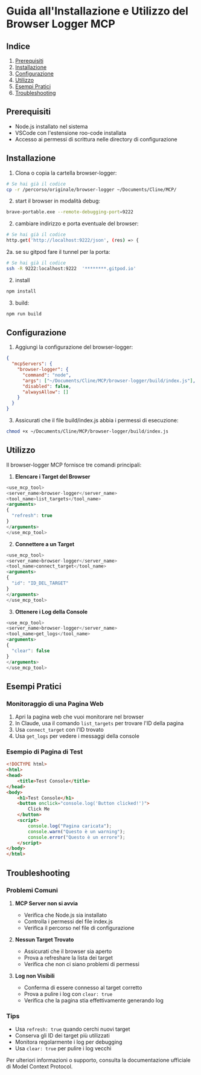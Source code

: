 # Guida all'Installazione e Utilizzo del Browser Logger MCP

## Indice
1. [Prerequisiti](#prerequisiti)
2. [Installazione](#installazione)
3. [Configurazione](#configurazione)
4. [Utilizzo](#utilizzo)
5. [Esempi Pratici](#esempi-pratici)
6. [Troubleshooting](#troubleshooting)

## Prerequisiti

- Node.js installato nel sistema
- VSCode con l'estensione roo-code installata
- Accesso ai permessi di scrittura nelle directory di configurazione

## Installazione



1. Clona o copia la cartella browser-logger:
```bash
# Se hai già il codice
cp -r /percorso/originale/browser-logger ~/Documents/Cline/MCP/
```

2. start il browser in modalità debug:
```bash
brave-portable.exe --remote-debugging-port=9222
```

2. cambiare indirizzo e porta eventuale del browser:
```bash
# Se hai già il codice
http.get('http://localhost:9222/json', (res) => {
```

2a. se su gitpod fare il tunnel per la porta:
```bash
# Se hai già il codice
ssh -R 9222:localhost:9222  '********.gitpod.io'
```

2. install
```bash
npm install
```

3. build:
```bash
npm run build
```

## Configurazione



1. Aggiungi la configurazione del browser-logger:
```json
{
  "mcpServers": {
    "browser-logger": {
      "command": "node",
      "args": ["~/Documents/Cline/MCP/browser-logger/build/index.js"],
      "disabled": false,
      "alwaysAllow": []
    }
  }
}
```

3. Assicurati che il file build/index.js abbia i permessi di esecuzione:
```bash
chmod +x ~/Documents/Cline/MCP/browser-logger/build/index.js
```

## Utilizzo

Il browser-logger MCP fornisce tre comandi principali:

1. **Elencare i Target del Browser**
```javascript
<use_mcp_tool>
<server_name>browser-logger</server_name>
<tool_name>list_targets</tool_name>
<arguments>
{
  "refresh": true
}
</arguments>
</use_mcp_tool>
```

2. **Connettere a un Target**
```javascript
<use_mcp_tool>
<server_name>browser-logger</server_name>
<tool_name>connect_target</tool_name>
<arguments>
{
  "id": "ID_DEL_TARGET"
}
</arguments>
</use_mcp_tool>
```

3. **Ottenere i Log della Console**
```javascript
<use_mcp_tool>
<server_name>browser-logger</server_name>
<tool_name>get_logs</tool_name>
<arguments>
{
  "clear": false
}
</arguments>
</use_mcp_tool>
```

## Esempi Pratici

### Monitoraggio di una Pagina Web

1. Apri la pagina web che vuoi monitorare nel browser
2. In Claude, usa il comando `list_targets` per trovare l'ID della pagina
3. Usa `connect_target` con l'ID trovato
4. Usa `get_logs` per vedere i messaggi della console

### Esempio di Pagina di Test

```html
<!DOCTYPE html>
<html>
<head>
    <title>Test Console</title>
</head>
<body>
    <h1>Test Console</h1>
    <button onclick="console.log('Button clicked!')">
        Click Me
    </button>
    <script>
        console.log("Pagina caricata");
        console.warn("Questo è un warning");
        console.error("Questo è un errore");
    </script>
</body>
</html>
```

## Troubleshooting

### Problemi Comuni

1. **MCP Server non si avvia**
   - Verifica che Node.js sia installato
   - Controlla i permessi del file index.js
   - Verifica il percorso nel file di configurazione

2. **Nessun Target Trovato**
   - Assicurati che il browser sia aperto
   - Prova a refreshare la lista dei target
   - Verifica che non ci siano problemi di permessi

3. **Log non Visibili**
   - Conferma di essere connesso al target corretto
   - Prova a pulire i log con `clear: true`
   - Verifica che la pagina stia effettivamente generando log

### Tips

- Usa `refresh: true` quando cerchi nuovi target
- Conserva gli ID dei target più utilizzati
- Monitora regolarmente i log per debugging
- Usa `clear: true` per pulire i log vecchi

Per ulteriori informazioni o supporto, consulta la documentazione ufficiale di Model Context Protocol.